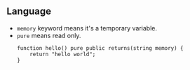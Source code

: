 ## Language
- `memory` keyword means it's a temporary variable.
- `pure` means read only.
	```solidity
	function hello() pure public returns(string memory) {
		return "hello world";
	}
	```

